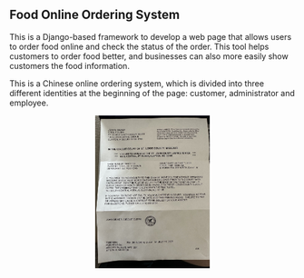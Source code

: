 ## Food Online Ordering System
This is a Django-based framework to develop a web page that allows users to order food online and check the status of the order. This tool helps customers to order food better, and businesses can also more easily show customers the food information. 

This is a Chinese online ordering system, which is divided into three different identities at the beginning of the page: customer, administrator and employee.
<p align="center">
  <img src="WechatIMG3.jpg" width="40%"/>
</p>
